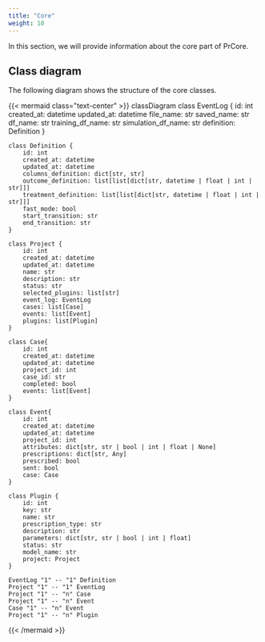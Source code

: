 ```yaml
---
title: "Core"
weight: 10
---
```


In this section, we will provide information about the core part of PrCore.

## Class diagram

The following diagram shows the structure of the core classes.

{{< mermaid class="text-center" >}}
classDiagram
    class EventLog {
        id: int
        created_at: datetime
        updated_at: datetime
        file_name: str
        saved_name: str
        df_name: str
        training_df_name: str
        simulation_df_name: str
        definition: Definition
    }

    class Definition {
        id: int
        created_at: datetime
        updated_at: datetime
        columns_definition: dict[str, str]
        outcome_definition: list[list[dict[str, datetime | float | int | str]]]
        treatment_definition: list[list[dict[str, datetime | float | int | str]]]
        fast_mode: bool
        start_transition: str
        end_transition: str
    }

    class Project {
        id: int
        created_at: datetime
        updated_at: datetime
        name: str
        description: str
        status: str
        selected_plugins: list[str]
        event_log: EventLog
        cases: list[Case]
        events: list[Event]
        plugins: list[Plugin]
    }

    class Case{
        id: int
        created_at: datetime
        updated_at: datetime
        project_id: int
        case_id: str
        completed: bool
        events: list[Event]
    }

    class Event{
        id: int
        created_at: datetime
        updated_at: datetime
        project_id: int
        attributes: dict[str, str | bool | int | float | None]
        prescriptions: dict[str, Any]
        prescribed: bool
        sent: bool
        case: Case
    }

    class Plugin {
        id: int
        key: str
        name: str
        prescription_type: str
        description: str
        parameters: dict[str, str | bool | int | float]
        status: str
        model_name: str
        project: Project
    }

    EventLog "1" -- "1" Definition
    Project "1" -- "1" EventLog
    Project "1" -- "n" Case
    Project "1" -- "n" Event
    Case "1" -- "n" Event
    Project "1" -- "n" Plugin
{{< /mermaid >}}
